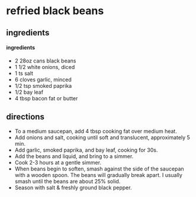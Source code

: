 # refried black beans
## ingredients

#### ingredients
- 2 28oz cans black beans
- 1 1/2 white onions, diced
- 1 ts salt
- 6 cloves garlic, minced
- 1/2 tsp smoked paprika
- 1/2 bay leaf
- 4 tbsp bacon fat or butter

## directions
- To a medium saucepan, add 4 tbsp cooking fat over medium heat.
- Add onions and salt, cooking until soft and translucent, approximately 5 min.
- Add garlic, smoked paprika, and bay leaf, cooking for 30s.
- Add the beans and liquid, and bring to a simmer.
- Cook 2-3 hours at a gentle simmer.
- When beans begin to soften, smash against the side of the saucepan with a
  wooden spoon. The beans will gradually break apart. I usually smash until the
  beans are about 25% solid.
- Season with salt & freshly ground black pepper.

